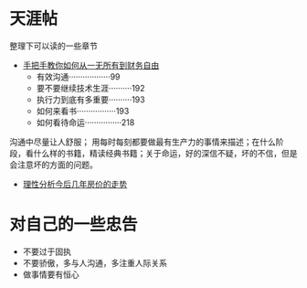 # 天涯帖

整理下可以读的一些章节

- [手把手教你如何从一无所有到财务自由](https://pan.quark.cn/s/c562e67ea030#/share/docpdf/3a9fbecf94e54c7eaf1e034d7daa51c8)
  - 有效沟通··················99
  - 要不要继续技术生涯··········192
  - 执行力到底有多重要··········193
  - 如何来看书·················193
  - 如何看待命运················218

沟通中尽量让人舒服； 用每时每刻都要做最有生产力的事情来描述；在什么阶段，看什么样的书籍，精读经典书籍；关于命运，好的深信不疑，坏的不信，但是会注意坏的方面的问题。
- [理性分析今后几年房价的走势](https://www.alipan.com/drive/file/all/66b57342391545604b494f28878db6c55fb0e382)

# 对自己的一些忠告
- 不要过于固执
- 不要骄傲，多与人沟通，多注重人际关系
- 做事情要有恒心
